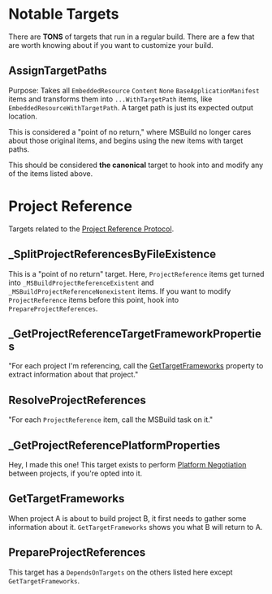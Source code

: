 # Notable Targets
There are **TONS** of targets that run in a regular build. There are a few that are worth knowing about if you want to customize your build.

## AssignTargetPaths
Purpose: Takes all `EmbeddedResource` `Content` `None` `BaseApplicationManifest` items and transforms them into `...WithTargetPath` items, like `EmbeddedResourceWithTargetPath`. A target path is just its expected output location.

This is considered a "point of no return," where MSBuild no longer cares about those original items, and begins using the new items with target paths.

This should be considered **the canonical** target to hook into and modify any of the items listed above.

# Project Reference
Targets related to the [Project Reference Protocol](https://github.com/dotnet/msbuild/blob/main/documentation/ProjectReference-Protocol.md).

## _SplitProjectReferencesByFileExistence
This is a "point of no return" target. Here, `ProjectReference` items get turned into `_MSBuildProjectReferenceExistent` and `_MSBuildProjectReferenceNonexistent` items. If you want to modify `ProjectReference` items before this point, hook into `PrepareProjectReferences`.

## _GetProjectReferenceTargetFrameworkProperties
"For each project I'm referencing, call the [GetTargetFrameworks](#gettargetframeworks) property to extract information about that project."

## ResolveProjectReferences
"For each `ProjectReference` item, call the MSBuild task on it."

## _GetProjectReferencePlatformProperties
Hey, I made this one! This target exists to perform [Platform Negotiation](https://github.com/dotnet/msbuild/blob/main/documentation/ProjectReference-Protocol.md#setplatform-negotiation) between projects, if you're opted into it.

## GetTargetFrameworks
When project A is about to build project B, it first needs to gather some information about it. `GetTargetFrameworks` shows you what B will return to A.

## PrepareProjectReferences
This target has a `DependsOnTargets` on the others listed here except `GetTargetFrameworks`.
